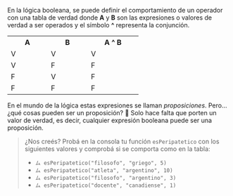 En la lógica booleana, se puede definir el comportamiento de un operador con una tabla de verdad donde **A** y **B** son las expresiones o valores de verdad a ser operados y el símbolo **^** representa la conjunción.

<table class="table table-striped table-bordered table-condensed text-center">
  <tr>
    <th class ="text-center" style="width: 75px">A</th>
    <th class ="text-center" style="width: 75px">B</th>
    <th class ="text-center" style="width: 100px">A ^ B</th>
  </tr>
  <tr>
    <td>V</td>
    <td>V</td>
    <td>V</td>
  </tr>
  <tr>
    <td>V</td>
    <td>F</td>
    <td>F</td>
  </tr>
  <tr>
    <td>F</td>
    <td>V</td>
    <td>F</td>
  </tr>
  <tr>
    <td>F</td>
    <td>F</td>
    <td>F</td>
  </tr>
</table>

En el mundo de la lógica estas expresiones se llaman _proposiciones_. Pero… ¿qué cosas pueden ser un proposición? :thought_balloon: Solo hace falta que porten un valor de verdad, es decir, cualquier expresión booleana puede ser una proposición.

> ¿Nos creés? Probá en la consola tu función `esPeripatetico` con los siguientes valores y comprobá si se comporta como en la tabla:
> 
>* `ム esPeripatetico("filosofo", "griego", 5)`
>* `ム esPeripatetico("atleta", "argentino", 10)`
>* `ム esPeripatetico("filosofo", "argentino", 3)`
>* `ム esPeripatetico("docente", "canadiense", 1)`

